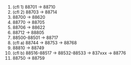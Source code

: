 1.  (cfl 1) 88701 -> 88710 
2. (cfl 2) 88703 -> 88714
3. 88700 -> 88620
4. 88770 -> 88705
5. 88706 -> 88622
6. 88712 -> 88805
7. 88500-88501 -> 88717
8. (cfl a) 88744 -> 88753  -> 88768
9. 88810 -> 88749
10. (cfl b)  88516-88517 -> 88532-88533 -> 837xxx -> 88776
11.  88750 -> 88759
